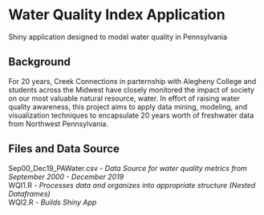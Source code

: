 # Water Quality Index Application
Shiny application designed to model water quality in Pennsylvania

## Background
For 20 years, Creek Connections in parternship with Alegheny College and students across the Midwest have closely monitored the impact of society on our most valuable natural resource, water. In effort of raising water quality awareness, this project aims to apply data mining, modeling, and visualization techniques to encapsulate 20 years worth of freshwater data from Northwest Pennsylvania.

## Files and Data Source
Sep00_Dec19_PAWater.csv - *Data Source for water quality metrics from September 2000 - December 2019*\
WQI1.R - *Processes data and organizes into appropriate structure (Nested Dataframes)*\
WQI2.R - *Builds Shiny App*
